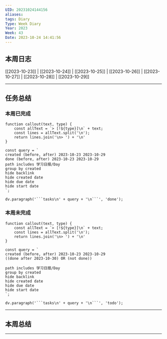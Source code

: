 ```yaml
---
UID: 20231024144156
aliases: 
tags: Diary
Type: Week Diary
Year: 2023
Week: 43
Date: 2023-10-24 14:41:56
---
```


## 本周日志
 [[2023-10-23]] | [[2023-10-24]] | [[2023-10-25]] | [[2023-10-26]] | [[2023-10-27]] | [[2023-10-28]] | [[2023-10-29]] 
 
---
## 任务总结

### 本周已完成

```dataviewjs
function callout(text, type) {
    const allText = `> [!${type}]\n` + text;
    const lines = allText.split('\n');
    return lines.join('\n> ') + '\n'
}

const query = `
created (before, after) 2023-10-23 2023-10-29
done (before, after) 2023-10-23 2023-10-29
path includes 学习日报/Day
group by created
hide backlink
hide created date
hide due date
hide start date
`;

dv.paragraph('```tasks\n' + query + '\n```', 'done');
```

### 本周未完成

```dataviewjs
function callout(text, type) {
    const allText = `> [!${type}]\n` + text;
    const lines = allText.split('\n');
    return lines.join('\n> ') + '\n'
}

const query = `
created (before, after) 2023-10-23 2023-10-29
((done after 2023-10-30) OR (not done))

path includes 学习日报/Day
group by created
hide backlink
hide created date
hide due date
hide start date
`;

dv.paragraph('```tasks\n' + query + '\n```', 'todo');
```

--- 
## 本周总结


---